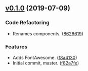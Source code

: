 <a name="v0.1.0"></a>
## [v0.1.0](https://github.com/alexseitsinger/react-emotion-global-styles/compare/f82a7fef3ab155e40096760e9e4c8624ba2f01b6...v0.1.0) (2019-07-09)

### Code Refactoring
- Renames components. ([8626619](https://github.com/alexseitsinger/react-emotion-global-styles/commit/862661995587c6f49de82cce2d287a60e71fe6d8))

### Features
- Adds FontAwesome. ([f8a4130](https://github.com/alexseitsinger/react-emotion-global-styles/commit/f8a41307183eccc6e0e07a9dab86264c74b8d939))
- Initial commit, master. ([f82a7fe](https://github.com/alexseitsinger/react-emotion-global-styles/commit/f82a7fef3ab155e40096760e9e4c8624ba2f01b6))


